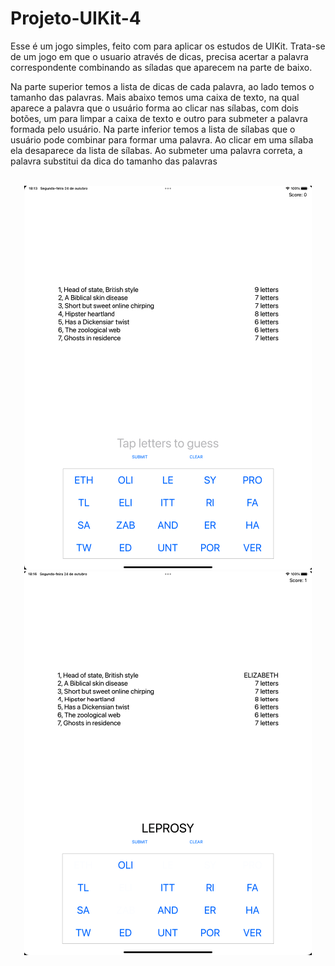 #  Projeto-UIKit-4

Esse é um jogo simples, feito com para aplicar os estudos de UIKit. Trata-se de um jogo
em que o usuario através de dicas, precisa acertar a palavra correspondente combinando as síladas que aparecem na parte de baixo.

Na parte superior temos a lista de dicas de cada palavra, ao lado temos o tamanho das palavras. Mais abaixo temos uma caixa de texto, na qual aparece a palavra que o usuário forma ao clicar nas sílabas, com dois botões, um para limpar a caixa de texto e outro para submeter a palavra formada pelo usuário. Na parte inferior temos a lista de sílabas que o usuário pode combinar para formar uma palavra. Ao clicar em uma sílaba ela desaparece da lista de sílabas. Ao submeter uma palavra correta, a palavra substitui da dica do tamanho das palavras

<br>
<div align="center">
<img src="imagens/tela inicial.png" alt="photo" width="460" height="614'">
<img src="imagens/tela palavra formada.png" alt="photo" width="460" height="614'">
</div>

